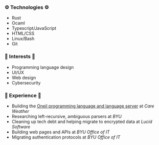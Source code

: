 ### ⚙️ Technologies ⚙️
- Rust
- Ocaml
- Typescript/JavaScript
- HTML/CSS
- Linux/Bash
- Git

### 🔎 Interests 🔎
- Programming language design
- UI/UX
- Web design
- Cybersecurity

### 🧭 Experience 🧭
- Building the [Oneil programming language and language server](https://github.com/careweather/oneil) at *Care Weather*
- Researching left-recursive, ambiguous parsers at *BYU*
- Cleaning up tech debt and helping migrate to encrypted data at *Lucid Software*
- Building web pages and APIs at *BYU Office of IT*
- Migrating authentication protocols at *BYU Office of IT*

